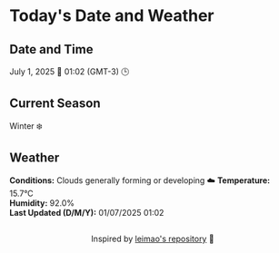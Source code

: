  # Today's Date and Weather
    
## Date and Time
July 1, 2025 📅
01:02 (GMT-3) 🕒

## Current Season
Winter ❄️
## Weather 
**Conditions:** Clouds generally forming or developing ☁️
**Temperature:** 15.7°C  
**Humidity:** 92.0%  
**Last Updated (D/M/Y):** 01/07/2025 01:02
##
<div align="center">Inspired by <a href="https://github.com/leimao/What-Is-The-Date-Today">leimao's repository</a> 🌱</div>
